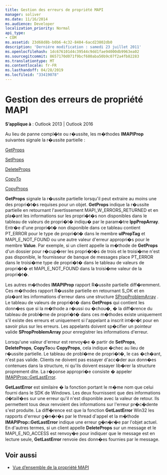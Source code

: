 ```yaml
---
title: Gestion des erreurs de propriété MAPI
manager: soliver
ms.date: 11/16/2014
ms.audience: Developer
localization_priority: Normal
api_type:
- COM
ms.assetid: 23d68d8b-b0b6-4c32-8404-6acd23802db0
description: 'Derniére modification : samedi 23 juillet 2011'
ms.openlocfilehash: 1dc676101d4c39544c9dd1fae94000db9963ea02
ms.sourcegitcommit: 8657170d071f9bcf680aba50b9c07f2a4fb82283
ms.translationtype: MT
ms.contentlocale: fr-FR
ms.lasthandoff: 04/28/2019
ms.locfileid: "33419078"
---
```

# <a name="handling-mapi-property-errors"></a>Gestion des erreurs de propriété MAPI

**S’applique à** : Outlook 2013 | Outlook 2016 
  
Au lieu de panne compl�te ou r�ussite, les m�thodes **IMAPIProp** suivantes signale la r�ussite partielle : 
  
[GetProps](imapiprop-getprops.md)
  
[SetProps](imapiprop-setprops.md)
  
[DeleteProps](imapiprop-deleteprops.md)
  
[CopyTo](imapiprop-copyto.md)
  
[CopyProps](imapiprop-copyprops.md)
  
**GetProps** signale la r�ussite partielle lorsqu'il peut extraire au moins une des propri�t�s requises pour un objet. **GetProps** indique la r�ussite partielle en retournant l'avertissement MAPI_W_ERRORS_RETURNED et en pla�ant les informations sur les propri�t�s non disponibles dans le tableau de valeurs de propri�t� indiqu� par le param�tre **lppPropArray**. Entr�e d'une propri�t� non disponible dans ce tableau contient PT_ERROR pour le type de propri�t� dans le membre **ulPropTag** et MAPI_E_NOT_FOUND ou une autre valeur d'erreur appropri�s pour le membre **Value**. Par exemple, si un client appelle la m�thode de **GetProps** d'un dossier pour r�cup�rer les propri�t�s de trois et le troisi�me n'est pas disponible, le fournisseur de banque de messages place PT_ERROR dans le troisi�me type de propri�t� dans le tableau de valeurs de propri�t� et MAPI_E_NOT_FOUND dans la troisi�me valeur de la propri�t�. 
  
Les autres m�thodes **IMAPIProp** rapport R�ussite partielle diff�remment. Ces m�thodes rapport R�ussite partielle en retournant S_OK et en pla�ant les informations d'erreur dans une structure [SPropProblemArray](spropproblemarray.md) . Le tableau de valeurs de propri�t� dans **GetProps** qui contient les donn�es que si la m�thode a r�ussi ou �chou�, � la diff�rence du tableau de probl�me de propri�t� dans ces m�thodes existe uniquement s'il existe des erreurs et uniquement si l'appelant a inscrit int�r�t pour en savoir plus sur les erreurs. Les appelants doivent sp�cifier un pointeur valide **SPropProblemArray** pour enregistrer les informations d'erreur. 
  
Lorsqu'une valeur d'erreur est renvoy�e � partir de **SetProps**, **DeleteProps**, **CopyTo**ou **CopyProps**, cela indique �chec au lieu de r�ussite partielle. Le tableau de probl�me de propri�t�, le cas �ch�ant, n'est pas valide. Clients ne doivent pas essayer d'acc�der aux donn�es contenues dans la structure, ni qu'ils doivent essayer lib�rer la structure proprement dite. La r�ponse appropri�e consiste � appeler [IMAPIProp::GetLastError](imapiprop-getlasterror.md). 
  
**GetLastError** est similaire � la fonction portant le m�me nom que celui fourni dans le SDK de Windows. Les deux fournissent que des informations d�taill�es sur une erreur qu'il n'est disponible avec la valeur de retour. Ils permettent tous deux renvoient des informations sur l'erreur pr�c�dente s'est produite. La diff�rence est que la fonction **GetLastError** Win32 les rapports d'erreur g�n�r�s par le thread d'appel et la m�thode **IMAPIProp::GetLastError** indique une erreur g�n�r�e par l'objet actuel. En d'autres termes, si un client appelle **DeleteProps** sur un message et le MAPI_E_NO_ACCESS est renvoy�e pour indiquer que le message est en lecture seule, **GetLastError** renvoie des donn�es fournies par le message. 
  
## <a name="see-also"></a>Voir aussi

- [Vue d’ensemble de la propriété MAPI](mapi-property-overview.md)

